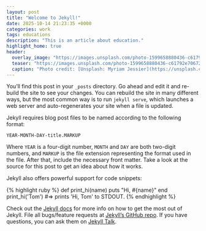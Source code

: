 ```yaml
---
layout: post
title: "Welcome to Jekyll!"
date: 2025-10-14 21:23:35 +0000
categories: work
tags: educations
description: "This is an article about education."
highlight_home: true
header:
  overlay_image: "https://images.unsplash.com/photo-1599658880436-c61792e70672?auto=format&fit=crop&q=60&w=1000"
  teaser: "https://images.unsplash.com/photo-1599658880436-c61792e70672?auto=format&fit=crop&q=60&w=500"
  caption: "Photo credit: [Unsplash: Myriam Jessier](https://unsplash.com/@mjessier)"
---
```


You’ll find this post in your `_posts` directory. Go ahead and edit it and re-build the site to see your changes. You can rebuild the site in many different ways, but the most common way is to run `jekyll serve`, which launches a web server and auto-regenerates your site when a file is updated.

Jekyll requires blog post files to be named according to the following format:

`YEAR-MONTH-DAY-title.MARKUP`

Where `YEAR` is a four-digit number, `MONTH` and `DAY` are both two-digit numbers, and `MARKUP` is the file extension representing the format used in the file. After that, include the necessary front matter. Take a look at the source for this post to get an idea about how it works.

Jekyll also offers powerful support for code snippets:

{% highlight ruby %}
def print_hi(name)
  puts "Hi, #{name}"
end
print_hi('Tom')
#=> prints 'Hi, Tom' to STDOUT.
{% endhighlight %}

Check out the [Jekyll docs][jekyll-docs] for more info on how to get the most out of Jekyll. File all bugs/feature requests at [Jekyll’s GitHub repo][jekyll-gh]. If you have questions, you can ask them on [Jekyll Talk][jekyll-talk].

[jekyll-docs]: https://jekyllrb.com/docs/home
[jekyll-gh]:   https://github.com/jekyll/jekyll
[jekyll-talk]: https://talk.jekyllrb.com/
